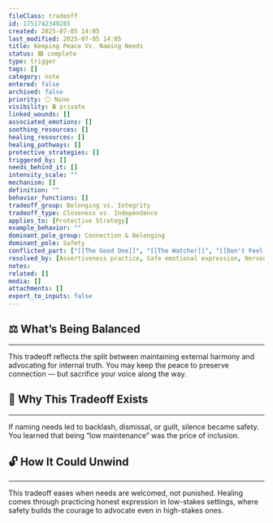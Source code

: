 ```yaml
---
fileClass: tradeoff
id: 1751742349285
created: 2025-07-05 14:05
last_modified: 2025-07-05 14:05
title: Keeping Peace Vs. Naming Needs
status: 🟩 complete
type: trigger
tags: []
category: note
entered: false
archived: false
priority: ⚪ None
visibility: 🔒 private
linked_wounds: []
associated_emotions: []
soothing_resources: []
healing_resources: []
healing_pathways: []
protective_strategies: []
triggered_by: []
needs_behind_it: []
intensity_scale: ""
mechanism: []
definition: ""
behavior_functions: []
tradeoff_group: Belonging vs. Integrity
tradeoff_type: Closeness vs. Independence
applies_to: [Protective Strategy]
example_behavior: ""
dominant_pole_group: Connection & Belonging
dominant_pole: Safety
conflicted_part: ["[[The Good One]]", "[[The Watcher]]", "[[Don't Feel That]]"]
resolved_by: [Assertiveness practice, Safe emotional expression, Nervous system repair]
notes: 
related: []
media: []
attachments: []
export_to_inputs: false
---
```


## ⚖️ What’s Being Balanced
---
This tradeoff reflects the split between maintaining external harmony and advocating for internal truth. You may keep the peace to preserve connection — but sacrifice your voice along the way.

## 🤔 Why This Tradeoff Exists
---
If naming needs led to backlash, dismissal, or guilt, silence became safety. You learned that being “low maintenance” was the price of inclusion.

## 🔓 How It Could Unwind
---
This tradeoff eases when needs are welcomed, not punished. Healing comes through practicing honest expression in low-stakes settings, where safety builds the courage to advocate even in high-stakes ones.

